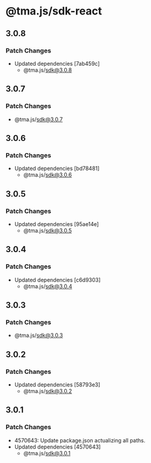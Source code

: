 # @tma.js/sdk-react

## 3.0.8

### Patch Changes

- Updated dependencies [7ab459c]
  - @tma.js/sdk@3.0.8

## 3.0.7

### Patch Changes

- @tma.js/sdk@3.0.7

## 3.0.6

### Patch Changes

- Updated dependencies [bd78481]
  - @tma.js/sdk@3.0.6

## 3.0.5

### Patch Changes

- Updated dependencies [95ae14e]
  - @tma.js/sdk@3.0.5

## 3.0.4

### Patch Changes

- Updated dependencies [c6d9303]
  - @tma.js/sdk@3.0.4

## 3.0.3

### Patch Changes

- @tma.js/sdk@3.0.3

## 3.0.2

### Patch Changes

- Updated dependencies [58793e3]
  - @tma.js/sdk@3.0.2

## 3.0.1

### Patch Changes

- 4570643: Update package.json actualizing all paths.
- Updated dependencies [4570643]
  - @tma.js/sdk@3.0.1
